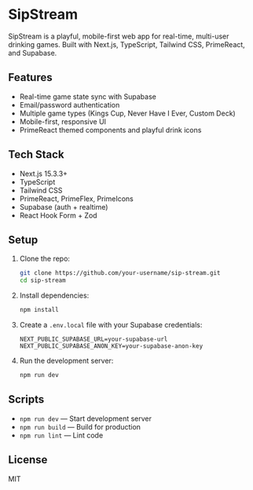 # SipStream

SipStream is a playful, mobile-first web app for real-time, multi-user drinking games. Built with Next.js, TypeScript, Tailwind CSS, PrimeReact, and Supabase.

## Features

- Real-time game state sync with Supabase
- Email/password authentication
- Multiple game types (Kings Cup, Never Have I Ever, Custom Deck)
- Mobile-first, responsive UI
- PrimeReact themed components and playful drink icons

## Tech Stack

- Next.js 15.3.3+
- TypeScript
- Tailwind CSS
- PrimeReact, PrimeFlex, PrimeIcons
- Supabase (auth + realtime)
- React Hook Form + Zod

## Setup

1. Clone the repo:
   ```sh
   git clone https://github.com/your-username/sip-stream.git
   cd sip-stream
   ```
2. Install dependencies:
   ```sh
   npm install
   ```
3. Create a `.env.local` file with your Supabase credentials:
   ```env
   NEXT_PUBLIC_SUPABASE_URL=your-supabase-url
   NEXT_PUBLIC_SUPABASE_ANON_KEY=your-supabase-anon-key
   ```
4. Run the development server:
   ```sh
   npm run dev
   ```

## Scripts

- `npm run dev` — Start development server
- `npm run build` — Build for production
- `npm run lint` — Lint code

## License

MIT
